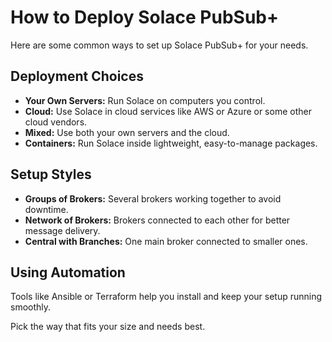 # How to Deploy Solace PubSub+

Here are some common ways to set up Solace PubSub+ for your needs.

## Deployment Choices

- **Your Own Servers:** Run Solace on computers you control.
- **Cloud:** Use Solace in cloud services like AWS or Azure or some other cloud vendors.
- **Mixed:** Use both your own servers and the cloud.
- **Containers:** Run Solace inside lightweight, easy-to-manage packages.

## Setup Styles

- **Groups of Brokers:** Several brokers working together to avoid downtime.
- **Network of Brokers:** Brokers connected to each other for better message delivery.
- **Central with Branches:** One main broker connected to smaller ones.

## Using Automation

Tools like Ansible or Terraform help you install and keep your setup running smoothly.

Pick the way that fits your size and needs best.

